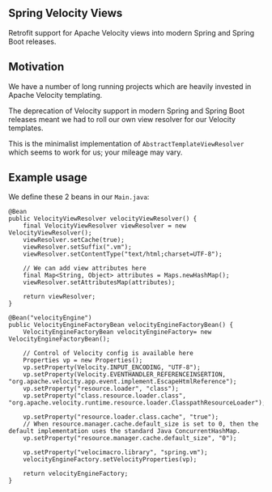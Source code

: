 ## Spring Velocity Views

Retrofit support for Apache Velocity views into modern Spring and Spring Boot releases.

## Motivation

We have a number of long running projects which are heavily invested in Apache Velocity templating.

The deprecation of Velocity support in modern Spring and Spring Boot releases meant we had to roll our own view resolver for our Velocity templates.

This is the minimalist implementation of `AbstractTemplateViewResolver` which seems to work for us; your mileage may vary.


## Example usage

We define these 2 beans in our `Main.java`:

```
@Bean
public VelocityViewResolver velocityViewResolver() {
    final VelocityViewResolver viewResolver = new VelocityViewResolver();
    viewResolver.setCache(true);
    viewResolver.setSuffix(".vm");
    viewResolver.setContentType("text/html;charset=UTF-8");
    
    // We can add view attributes here
    final Map<String, Object> attributes = Maps.newHashMap();
    viewResolver.setAttributesMap(attributes);
    
    return viewResolver;
}

@Bean("velocityEngine")
public VelocityEngineFactoryBean velocityEngineFactoryBean() {
    VelocityEngineFactoryBean velocityEngineFactory= new VelocityEngineFactoryBean();
    
    // Control of Velocity config is available here
    Properties vp = new Properties();
    vp.setProperty(Velocity.INPUT_ENCODING, "UTF-8");
    vp.setProperty(Velocity.EVENTHANDLER_REFERENCEINSERTION, "org.apache.velocity.app.event.implement.EscapeHtmlReference");
    vp.setProperty("resource.loader", "class");
    vp.setProperty("class.resource.loader.class", "org.apache.velocity.runtime.resource.loader.ClasspathResourceLoader");

    vp.setProperty("resource.loader.class.cache", "true");
    // When resource.manager.cache.default_size is set to 0, then the default implementation uses the standard Java ConcurrentHashMap.
    vp.setProperty("resource.manager.cache.default_size", "0");

    vp.setProperty("velocimacro.library", "spring.vm");
    velocityEngineFactory.setVelocityProperties(vp);
    
    return velocityEngineFactory;
}
```


